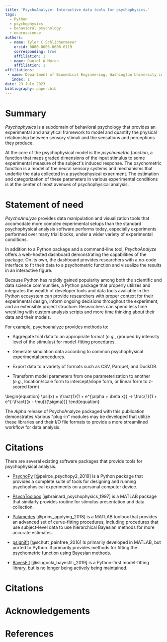 ```yaml
---
title: 'PsychoAnalyze: Interactive data tools for psychophysics.'
tags:
  - Python
  - psychophysics
  - behavioral psychology
  - neuroscience
authors:
  - name: Tyler C Schlichenmeyer
    orcid: 0000-0003-0608-6119
    corresponding: true
    affiliation: 1
  - name: Daniel W Moran
    affiliation: 1
affiliations:
 - name: Department of Biomedical Engineering, Washington University in St. Louis, USA
   index: 1
date: 29 July 2023
bibliography: paper.bib
---
```


# Summary

*Psychophysics* is a subdomain of behavioral psychology that provides an experimental and analytical framework to model and quantify the physical relationship between sensory stimuli and the sensations and perceptions they produce.

At the core of the psychophysical model is the *psychometric function*, a function that maps graded dimensions of the input stimulus to some experimental measure of the subject's induced response. The psychometric function is a model of the neural sensory systems and mechanisms that underlie the data collected in a psychophysical experiment. The estimation and categorization of these parameters in various experimental conditions is at the center of most avenues of psychophysical analysis.

# Statement of need

*PsychoAnalyze* provides data manipulation and visualization tools that accomodate more complex experimental setups than the standard psychophysical analysis software performs today, especially experiments performed over many trial blocks, under a wider variety of experimental conditions.

In addition to a Python package and a command-line tool, *PsychoAnalyze* offers a web-hosted dashboard demonstrating the capabilities of the package. On its own, the dashboard provides researchers with a no-code interface to fit their data to a psychometric function and visualize the results in an interactive figure.

Because Python has rapidly gained popularity among both the scientific and data science communities, a Python package that properly utilizes and integrates the wealth of developer tools and data tools available in the Python ecosystem can provide researchers with proper context for their experimental design, inform ongoing decisions throughout the experiment, and an extensible project structure. Researchers can spend less time wrestling with custom analysis scripts and more time thinking about their data and their models.

For example, psychoanalyze provides methods to:

- Aggregate trial data to an appropriate format (*e.g.*, grouped by intensity level of the stimulus) for model-fitting procedures.

- Generate simulation data according to common psychophysical experimental procedures.

- Export data to a variety of formats such as CSV, Parquet, and DuckDB.

- Transform model parameters from one parameterization to another (*e.g.*, location/scale form to intercept/slope form, or linear form to z-scored form)

\begin{equation}
\psi(x) = \fract{1}{1 + e^{\alpha + \beta x}} -> \frac{1}{1 + e^{-\fract{(x - \mu)}{\sigma}}}
\end{equation}

The *Alpha* release of PsychoAnalyze packaged with this publication demonstrates Various "plug-in" modules may be developed that utilize these libraries and their I/O file formats to provide a more streamlined workflow for data analysis.

# Citations

There are several existing software packages that provide tools for psychophysical analysis.

- [PsychoPy](https://www.psychopy.org/) [@peirce_psychopy2_2019] is a Python package that provides a complete suite of tools for designing and running psychophysical experiments on a personal computer device.

- [PsychToolbox](http://psychtoolbox.org/citations) [@brainard_psychophysics_1997] is a MATLAB package that similarly provides routine for stimulus presentation and data collection.

- [Palamedes](http://www.palamedestoolbox.org/) [@prins_applying_2018] is a MATLAB toolbox that provides an advanced set of curve-fitting procedures, including procedures that use subject-level data to use hierarchical Bayesian methods for more accurate estimates.

- [psignifit](https://github.com/wichmann-lab/psignifit/wiki) [@schutt_painfree_2016] Is primarily developed in MATLAB, but ported to Python. It primarily provides methods for fitting the psychometric function using Bayesian methods.

- [BayesFit](http://doi.org/10.5334/jors.202) [@slugocki_bayesfit:_2019] is a Python-first model-fitting library, but is no longer being actively being maintained.


# Citations


# Acknowledgements


# References
